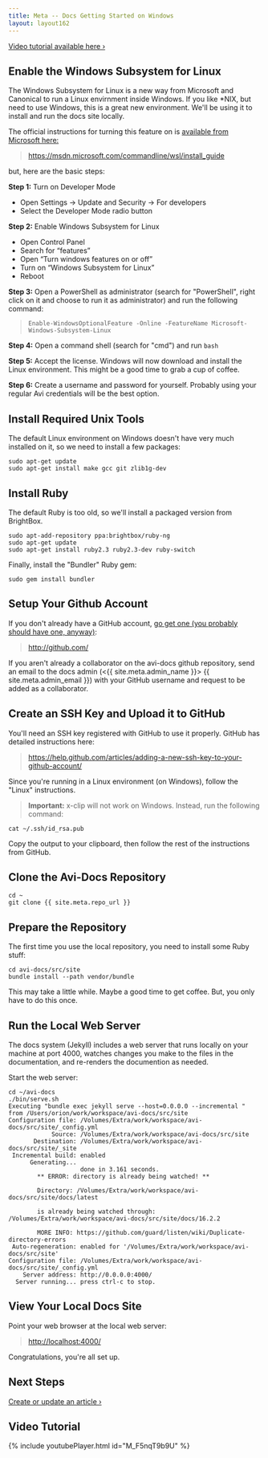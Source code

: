 ```yaml
---
title: Meta -- Docs Getting Started on Windows
layout: layout162
---
```


<a href="#video-tutorial">Video tutorial available here &rsaquo;</a>

## Enable the Windows Subsystem for Linux

The Windows Subsystem for Linux is a new way from Microsoft and Canonical to run a Linux envirnment inside Windows. If you like *NIX, but need to use Windows, this is a great new environment. We'll be using it to install and run the docs site locally.

The official instructions for turning this feature on is [available from Microsoft here:](https://msdn.microsoft.com/commandline/wsl/install_guide)

> <https://msdn.microsoft.com/commandline/wsl/install_guide>

but, here are the basic steps:

**Step 1:** Turn on Developer Mode
* Open Settings -> Update and Security -> For developers
* Select the Developer Mode radio button

**Step 2:** Enable Windows Subsystem for Linux
* Open Control Panel
* Search for “features”
* Open “Turn windows features on or off”
* Turn on “Windows Subsystem for Linux”
* Reboot

**Step 3:** Open a PowerShell as administrator (search for "PowerShell", right click on it and choose to run it as administrator) and run the following command:
  > `Enable-WindowsOptionalFeature -Online -FeatureName Microsoft-Windows-Subsystem-Linux`
  
**Step 4:** Open a command shell (search for "cmd") and run `bash`

**Step 5:** Accept the license. Windows will now download and install the Linux environment. This might be a good time to grab a cup of coffee.

**Step 6:** Create a username and password for yourself. Probably using your regular Avi credentials will be the best option.

## Install Required Unix Tools

The default Linux environment on Windows doesn't have very much installed on it, so we need to install a few packages:

<pre><code class="command-line language-bash">sudo apt-get update
sudo apt-get install make gcc git zlib1g-dev</code></pre>

## Install Ruby

The default Ruby is too old, so we'll install a packaged version from BrightBox.

<pre><code class="command-line language-bash">sudo apt-add-repository ppa:brightbox/ruby-ng
sudo apt-get update
sudo apt-get install ruby2.3 ruby2.3-dev ruby-switch
</code></pre>

Finally, install the "Bundler" Ruby gem:

<pre><code class="command-line language-bash">sudo gem install bundler</code></pre>

## Setup Your Github Account

If you don't already have a GitHub account, [go get one (you probably should have one, anyway)](http://github.com//):

> <http://github.com/>

If you aren't already a collaborator on the avi-docs github repository, send an email to the docs admin (&lt;{{ site.meta.admin_name }}&gt; {{ site.meta.admin_email }}) with your GitHub username and request to be added as a collaborator.

## Create an SSH Key and Upload it to GitHub

You'll need an SSH key registered with GitHub to use it properly. GitHub has detailed instructions here:

> <https://help.github.com/articles/adding-a-new-ssh-key-to-your-github-account/>

Since you're running in a Linux environment (on Windows), follow the "Linux" instructions.

> **Important:** x-clip will not work on Windows. Instead, run the following command:

<pre><code class="command-line language-bash">cat ~/.ssh/id_rsa.pub</code></pre>

Copy the output to your clipboard, then follow the rest of the instructions from GitHub.

## Clone the Avi-Docs Repository

<pre><code class="command-line language-bash">cd ~
git clone {{ site.meta.repo_url }}</code></pre>

## Prepare the Repository

The first time you use the local repository, you need to install some Ruby stuff:

<pre><code class="command-line language-bash">cd avi-docs/src/site
bundle install --path vendor/bundle</code></pre>

This may take a little while. Maybe a good time to get coffee. But, you only have to do this once.

## Run the Local Web Server

The docs system (Jekyll) includes a web server that runs locally on your machine at port 4000, watches changes you make to the files in the documentation, and re-renders the documention as needed.

Start the web server:

<pre class="command-line language-bash" data-output="3-100"><code>cd ~/avi-docs
./bin/serve.sh
Executing "bundle exec jekyll serve --host=0.0.0.0 --incremental " from /Users/orion/work/workspace/avi-docs/src/site
Configuration file: /Volumes/Extra/work/workspace/avi-docs/src/site/_config.yml
            Source: /Volumes/Extra/work/workspace/avi-docs/src/site
       Destination: /Volumes/Extra/work/workspace/avi-docs/src/site/_site
 Incremental build: enabled
      Generating... 
                    done in 3.161 seconds.
        ** ERROR: directory is already being watched! **

        Directory: /Volumes/Extra/work/workspace/avi-docs/src/site/docs/latest

        is already being watched through: /Volumes/Extra/work/workspace/avi-docs/src/site/docs/16.2.2

        MORE INFO: https://github.com/guard/listen/wiki/Duplicate-directory-errors
 Auto-regeneration: enabled for '/Volumes/Extra/work/workspace/avi-docs/src/site'
Configuration file: /Volumes/Extra/work/workspace/avi-docs/src/site/_config.yml
    Server address: http://0.0.0.0:4000/
  Server running... press ctrl-c to stop.</code></pre>

## View Your Local Docs Site

Point your web browser at the local web server:

> <http://localhost:4000/>

Congratulations, you're all set up.

## Next Steps

<a href="/docs/16.2.2./meta/article-crud-basics/">Create or update an article &rsaquo;</a>

## Video Tutorial

{% include youtubePlayer.html id="M_F5nqT9b9U" %}